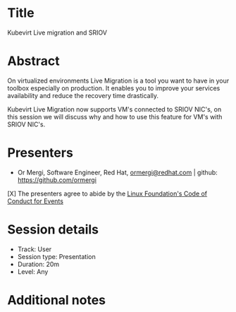 # Title

Kubevirt Live migration and SRIOV

# Abstract

On virtualized environments Live Migration is a tool you want to have in your toolbox especially on production.
It enables you to improve your services availability and reduce the recovery time drastically.

Kubevirt Live Migration now supports VM's connected to SRIOV NIC's,
on this session we will discuss why and how to use this feature for VM's with SRIOV NIC's.
 
# Presenters

- Or Mergi, Software Engineer, Red Hat, ormergi@redhat.com | github: https://github.com/ormergi

[X] The presenters agree to abide by the
    [Linux Foundation's Code of Conduct for Events](https://events.linuxfoundation.org/about/code-of-conduct/)

# Session details

- Track: User 
- Session type: Presentation
- Duration: 20m
- Level: Any

# Additional notes
